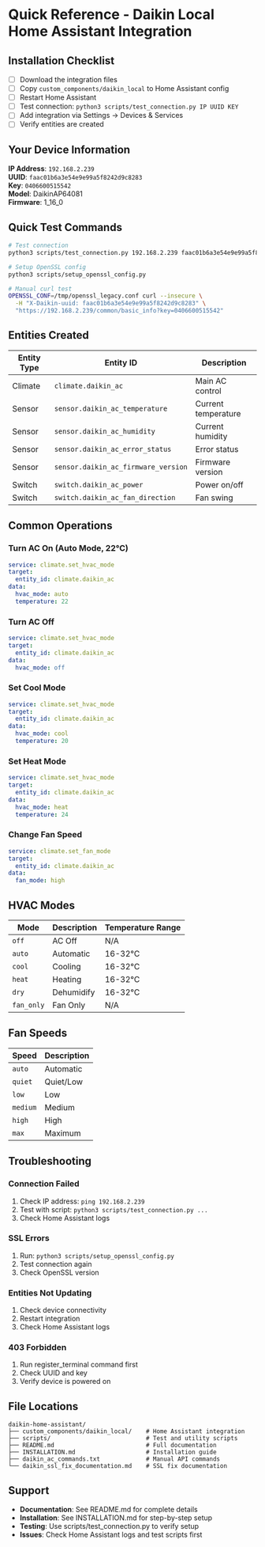 # Quick Reference - Daikin Local Home Assistant Integration

## Installation Checklist

- [ ] Download the integration files
- [ ] Copy `custom_components/daikin_local` to Home Assistant config
- [ ] Restart Home Assistant
- [ ] Test connection: `python3 scripts/test_connection.py IP UUID KEY`
- [ ] Add integration via Settings → Devices & Services
- [ ] Verify entities are created

## Your Device Information

**IP Address**: `192.168.2.239`  
**UUID**: `faac01b6a3e54e9e99a5f8242d9c8283`  
**Key**: `0406600515542`  
**Model**: DaikinAP64081  
**Firmware**: 1_16_0  

## Quick Test Commands

```bash
# Test connection
python3 scripts/test_connection.py 192.168.2.239 faac01b6a3e54e9e99a5f8242d9c8283 0406600515542

# Setup OpenSSL config
python3 scripts/setup_openssl_config.py

# Manual curl test
OPENSSL_CONF=/tmp/openssl_legacy.conf curl --insecure \
  -H "X-Daikin-uuid: faac01b6a3e54e9e99a5f8242d9c8283" \
  "https://192.168.2.239/common/basic_info?key=0406600515542"
```

## Entities Created

| Entity Type | Entity ID | Description |
|-------------|-----------|-------------|
| Climate | `climate.daikin_ac` | Main AC control |
| Sensor | `sensor.daikin_ac_temperature` | Current temperature |
| Sensor | `sensor.daikin_ac_humidity` | Current humidity |
| Sensor | `sensor.daikin_ac_error_status` | Error status |
| Sensor | `sensor.daikin_ac_firmware_version` | Firmware version |
| Switch | `switch.daikin_ac_power` | Power on/off |
| Switch | `switch.daikin_ac_fan_direction` | Fan swing |

## Common Operations

### Turn AC On (Auto Mode, 22°C)
```yaml
service: climate.set_hvac_mode
target:
  entity_id: climate.daikin_ac
data:
  hvac_mode: auto
  temperature: 22
```

### Turn AC Off
```yaml
service: climate.set_hvac_mode
target:
  entity_id: climate.daikin_ac
data:
  hvac_mode: off
```

### Set Cool Mode
```yaml
service: climate.set_hvac_mode
target:
  entity_id: climate.daikin_ac
data:
  hvac_mode: cool
  temperature: 20
```

### Set Heat Mode
```yaml
service: climate.set_hvac_mode
target:
  entity_id: climate.daikin_ac
data:
  hvac_mode: heat
  temperature: 24
```

### Change Fan Speed
```yaml
service: climate.set_fan_mode
target:
  entity_id: climate.daikin_ac
data:
  fan_mode: high
```

## HVAC Modes

| Mode | Description | Temperature Range |
|------|-------------|-------------------|
| `off` | AC Off | N/A |
| `auto` | Automatic | 16-32°C |
| `cool` | Cooling | 16-32°C |
| `heat` | Heating | 16-32°C |
| `dry` | Dehumidify | 16-32°C |
| `fan_only` | Fan Only | N/A |

## Fan Speeds

| Speed | Description |
|-------|-------------|
| `auto` | Automatic |
| `quiet` | Quiet/Low |
| `low` | Low |
| `medium` | Medium |
| `high` | High |
| `max` | Maximum |

## Troubleshooting

### Connection Failed
1. Check IP address: `ping 192.168.2.239`
2. Test with script: `python3 scripts/test_connection.py ...`
3. Check Home Assistant logs

### SSL Errors
1. Run: `python3 scripts/setup_openssl_config.py`
2. Test connection again
3. Check OpenSSL version

### Entities Not Updating
1. Check device connectivity
2. Restart integration
3. Check Home Assistant logs

### 403 Forbidden
1. Run register_terminal command first
2. Check UUID and key
3. Verify device is powered on

## File Locations

```
daikin-home-assistant/
├── custom_components/daikin_local/    # Home Assistant integration
├── scripts/                           # Test and utility scripts
├── README.md                          # Full documentation
├── INSTALLATION.md                    # Installation guide
├── daikin_ac_commands.txt             # Manual API commands
└── daikin_ssl_fix_documentation.md    # SSL fix documentation
```

## Support

- **Documentation**: See README.md for complete details
- **Installation**: See INSTALLATION.md for step-by-step setup
- **Testing**: Use scripts/test_connection.py to verify setup
- **Issues**: Check Home Assistant logs and test scripts first

